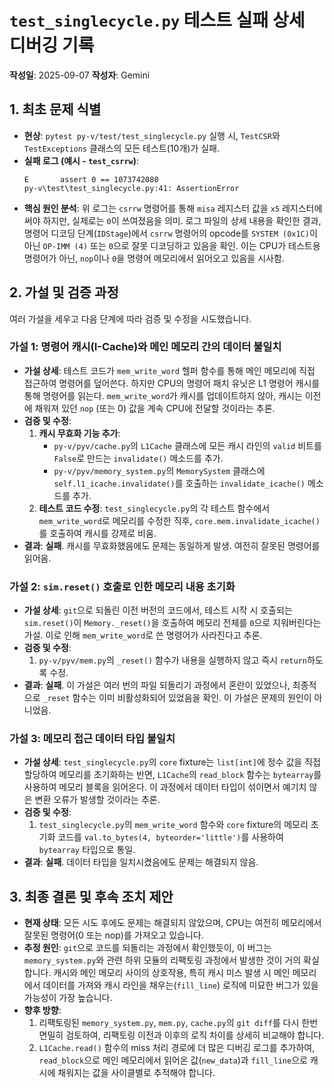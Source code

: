 # `test_singlecycle.py` 테스트 실패 상세 디버깅 기록

**작성일**: 2025-09-07
**작성자**: Gemini

## 1. 최초 문제 식별

- **현상**: `pytest py-v/test/test_singlecycle.py` 실행 시, `TestCSR`와 `TestExceptions` 클래스의 모든 테스트(10개)가 실패.
- **실패 로그 (예시 - `test_csrrw`)**:
  ```
  E       assert 0 == 1073742080
  py-v\test\test_singlecycle.py:41: AssertionError
  ```
- **핵심 원인 분석**: 위 로그는 `csrrw` 명령어를 통해 `misa` 레지스터 값을 `x5` 레지스터에 써야 하지만, 실제로는 `0`이 쓰여졌음을 의미. 로그 파일의 상세 내용을 확인한 결과, 명령어 디코딩 단계(`IDStage`)에서 `csrrw` 명령어의 opcode를 `SYSTEM (0x1C)`이 아닌 `OP-IMM (4)` 또는 `0`으로 잘못 디코딩하고 있음을 확인. 이는 CPU가 테스트용 명령어가 아닌, `nop`이나 `0`을 명령어 메모리에서 읽어오고 있음을 시사함.

## 2. 가설 및 검증 과정

여러 가설을 세우고 다음 단계에 따라 검증 및 수정을 시도했습니다.

### 가설 1: 명령어 캐시(I-Cache)와 메인 메모리 간의 데이터 불일치

- **가설 상세**: 테스트 코드가 `mem_write_word` 헬퍼 함수를 통해 메인 메모리에 직접 접근하여 명령어를 덮어쓴다. 하지만 CPU의 명령어 패치 유닛은 L1 명령어 캐시를 통해 명령어를 읽는다. `mem_write_word`가 캐시를 업데이트하지 않아, 캐시는 이전에 채워져 있던 `nop` (또는 0) 값을 계속 CPU에 전달할 것이라는 추론.
- **검증 및 수정**:
    1.  **캐시 무효화 기능 추가**:
        - `py-v/pyv/cache.py`의 `L1Cache` 클래스에 모든 캐시 라인의 `valid` 비트를 `False`로 만드는 `invalidate()` 메소드를 추가.
        - `py-v/pyv/memory_system.py`의 `MemorySystem` 클래스에 `self.l1_icache.invalidate()`를 호출하는 `invalidate_icache()` 메소드를 추가.
    2.  **테스트 코드 수정**: `test_singlecycle.py`의 각 테스트 함수에서 `mem_write_word`로 메모리를 수정한 직후, `core.mem.invalidate_icache()`를 호출하여 캐시를 강제로 비움.
- **결과**: **실패**. 캐시를 무효화했음에도 문제는 동일하게 발생. 여전히 잘못된 명령어를 읽어옴.

### 가설 2: `sim.reset()` 호출로 인한 메모리 내용 초기화

- **가설 상세**: `git`으로 되돌린 이전 버전의 코드에서, 테스트 시작 시 호출되는 `sim.reset()`이 `Memory._reset()`을 호출하여 메모리 전체를 `0`으로 지워버린다는 가설. 이로 인해 `mem_write_word`로 쓴 명령어가 사라진다고 추론.
- **검증 및 수정**:
    1.  `py-v/pyv/mem.py`의 `_reset()` 함수가 내용을 실행하지 않고 즉시 `return`하도록 수정.
- **결과**: **실패**. 이 가설은 여러 번의 파일 되돌리기 과정에서 혼란이 있었으나, 최종적으로 `_reset` 함수는 이미 비활성화되어 있었음을 확인. 이 가설은 문제의 원인이 아니었음.

### 가설 3: 메모리 접근 데이터 타입 불일치

- **가설 상세**: `test_singlecycle.py`의 `core` fixture는 `list[int]`에 정수 값을 직접 할당하여 메모리를 초기화하는 반면, `L1Cache`의 `read_block` 함수는 `bytearray`를 사용하여 메모리 블록을 읽어온다. 이 과정에서 데이터 타입이 섞이면서 예기치 않은 변환 오류가 발생할 것이라는 추론.
- **검증 및 수정**:
    1.  `test_singlecycle.py`의 `mem_write_word` 함수와 `core` fixture의 메모리 초기화 코드를 `val.to_bytes(4, byteorder='little')`를 사용하여 `bytearray` 타입으로 통일.
- **결과**: **실패**. 데이터 타입을 일치시켰음에도 문제는 해결되지 않음.

## 3. 최종 결론 및 후속 조치 제안

- **현재 상태**: 모든 시도 후에도 문제는 해결되지 않았으며, CPU는 여전히 메모리에서 잘못된 명령어(0 또는 nop)를 가져오고 있습니다.
- **추정 원인**: `git`으로 코드를 되돌리는 과정에서 확인했듯이, 이 버그는 `memory_system.py`와 관련 하위 모듈의 리팩토링 과정에서 발생한 것이 거의 확실합니다. 캐시와 메인 메모리 사이의 상호작용, 특히 캐시 미스 발생 시 메인 메모리에서 데이터를 가져와 캐시 라인을 채우는(`fill_line`) 로직에 미묘한 버그가 있을 가능성이 가장 높습니다.
- **향후 방향**:
    1.  리팩토링된 `memory_system.py`, `mem.py`, `cache.py`의 `git diff`를 다시 한번 면밀히 검토하여, 리팩토링 이전과 이후의 로직 차이를 상세히 비교해야 합니다.
    2.  `L1Cache.read()` 함수의 miss 처리 경로에 더 많은 디버깅 로그를 추가하여, `read_block`으로 메인 메모리에서 읽어온 값(`new_data`)과 `fill_line`으로 캐시에 채워지는 값을 사이클별로 추적해야 합니다.
